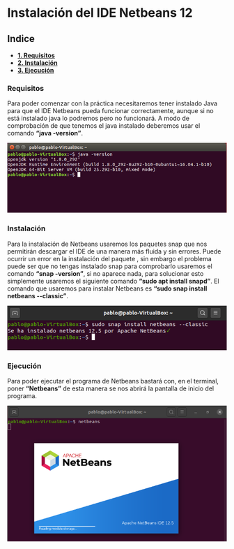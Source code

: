 # Instalación del IDE Netbeans 12
## Indice
- **[1. Requisitos](#requisitos)**
- **[2. Instalación](#instalacion)**
- **[3. Ejecución](#ejecución)**
### Requisitos
Para poder comenzar con la práctica necesitaremos tener instalado Java para que el IDE Netbeans pueda funcionar correctamente, aunque si no está instalado java lo podremos pero no funcionará.	A modo de comprobación de que tenemos el java instalado deberemos usar el comando **“java -version”**.

<img src="6.png">

### Instalación
Para la instalación de Netbeans usaremos los paquetes snap que nos permitirán descargar el IDE de una manera más fluida y sin errores. Puede ocurrir un error en la instalación del paquete , sin embargo el problema puede ser que no tengas instalado snap para comprobarlo usaremos el comando **“snap -version”**, si no aparece nada, para solucionar esto simplemente usaremos el siguiente comando **“sudo apt install snapd”**.
El comando que usaremos para instalar Netbeans es **“sudo snap install netbeans --classic”**. 

<img src="1.png">

### Ejecución
Para poder ejecutar el programa de Netbeans bastará con, en el terminal, poner **“Netbeans”** de esta manera se nos abrirá la pantalla de inicio del programa.

<img src="2.png">
